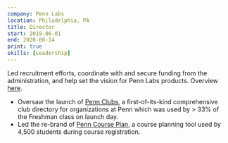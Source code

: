 ```yaml
---
company: Penn Labs
location: Philadelphia, PA
title: Director
start: 2019-06-01
end: 2020-06-14
print: true
skills: [Leadership]
---
```


Led recruitment efforts, coordinate with and secure funding from the administration, and help set the vision for Penn Labs products. Overview [here](https://pennlabs.org/blog/year-in-review-19-20/).

- Oversaw the launch of [Penn Clubs](https://pennclubs.com), a first-of-its-kind comprehensive club directory for organizations at Penn which was used by > 33% of the Freshman class on launch day.
- Led the re-brand of [Penn Course Plan](https://penncourseplan.com), a course planning tool used by 4,500 students during course registration.
